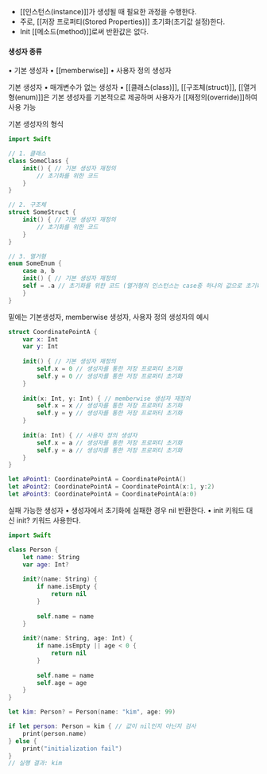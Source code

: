 - [[인스턴스(instance)]]가 생성될 때 필요한 과정을 수행한다.
- 주로, [[저장 프로퍼티(Stored Properties)]] 초기화(초기값 설정)한다.
- Init [[메소드(method)]]로써 반환값은 없다.

#### 생성자 종류
• 기본 생성자
• [[memberwise]]
• 사용자 정의 생성자

기본 생성자
• 매개변수가 없는 생성자
• [[클래스(class)]], [[구조체(struct)]], [[열거형(enum)]]은 기본 생성자를 기본적으로 제공하며 사용자가 [[재정의(override)]]하여 사용 가능

기본 생성자의 형식
``` swift
import Swift

// 1. 클래스
class SomeClass {
	init() { // 기본 생성자 재정의
		// 초기화를 위한 코드
	}
}

// 2. 구조체
struct SomeStruct {
	init() { // 기본 생성자 재정의
		// 초기화를 위한 코드
	}
}

// 3. 열거형
enum SomeEnum {
	case a, b
	init() { // 기본 생성자 재정의
	self = .a // 초기화를 위한 코드 (열거형의 인스턴스는 case중 하나의 값으로 초기화해야 함)
	}
}
```

밑에는 기본생성자,  memberwise 생성자, 사용자 정의 생성자의 예시
```swift
struct CoordinatePointA {
	var x: Int
	var y: Int
	
	init() { // 기본 생성자 재정의
		self.x = 0 // 생성자를 통한 저장 프로퍼티 초기화
		self.y = 0 // 생성자를 통한 저장 프로퍼티 초기화
	}
	
	init(x: Int, y: Int) { // memberwise 생성자 재정의
		self.x = x // 생성자를 통한 저장 프로퍼티 초기화
		self.y = y // 생성자를 통한 저장 프로퍼티 초기화
	}
	
	init(a: Int) { // 사용자 정의 생성자
		self.x = a // 생성자를 통한 저장 프로퍼티 초기화
		self.y = a // 생성자를 통한 저장 프로퍼티 초기화
	}
}

let aPoint1: CoordinatePointA = CoordinatePointA()
let aPoint2: CoordinatePointA = CoordinatePointA(x:1, y:2)
let aPoint3: CoordinatePointA = CoordinatePointA(a:0)
```


 실패 가능한 생성자
• 생성자에서 초기화에 실패한 경우 nil 반환한다.
• init 키워드 대신 init? 키워드 사용한다.
```swift
import Swift

class Person {
	let name: String
	var age: Int?
	
	init?(name: String) {
		if name.isEmpty {
			return nil
		}
			
		self.name = name
	}
	
	init?(name: String, age: Int) {
		if name.isEmpty || age < 0 {
			return nil
		}
	
		self.name = name
		self.age = age
	}
}

let kim: Person? = Person(name: "kim", age: 99)

if let person: Person = kim { // 값이 nil인지 아닌지 검사
	print(person.name)
} else {
	print("initialization fail")
}
// 실행 결과: kim
```